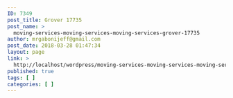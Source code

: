 ```yaml
---
ID: 7349
post_title: Grover 17735
post_name: >
  moving-services-moving-services-moving-services-grover-17735
author: mrgabonijeff@gmail.com
post_date: 2018-03-28 01:47:34
layout: page
link: >
  http://localhost/wordpress/moving-services-moving-services-moving-services-grover-17735/
published: true
tags: [ ]
categories: [ ]
---
```

